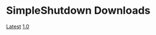 # SimpleShutdown Downloads
[Latest]()
[1.0](https://github.com/ShadowPlayzDev/SimpleShutdown/releases)
